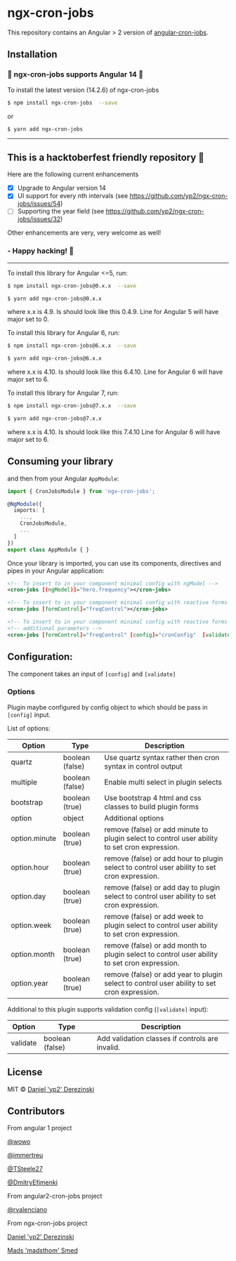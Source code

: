 # ngx-cron-jobs

This repository contains an Angular > 2 version of [angular-cron-jobs](http://angular-cron-jobs.github.io/angular-cron-jobs).

## Installation

### 🎉 ngx-cron-jobs supports Angular 14 🎉

To install the latest version (14.2.6) of ngx-cron-jobs

```bash
$ npm install ngx-cron-jobs  --save
```
or
```bash
$ yarn add ngx-cron-jobs
```
---
## This is a hacktoberfest friendly repository 🎃

Here are the following current enhancements

- [X] Upgrade to Angular version 14
- [X] UI support for every nth intervals (see https://github.com/yp2/ngx-cron-jobs/issues/54)
- [ ] Supporting the year field (see https://github.com/yp2/ngx-cron-jobs/issues/32)

Other enhancements are very, very welcome as well!

### - Happy hacking! 🥳

---

To install this library for Angular <=5, run:

```bash
$ npm install ngx-cron-jobs@0.x.x  --save
```

```bash
$ yarn add ngx-cron-jobs@0.x.x
```

where x.x is 4.9. Is should look like this 0.4.9. Line for Angular 5 will have major set to 0.

To install this library for Angular 6, run:

```bash
$ npm install ngx-cron-jobs@6.x.x  --save
```

```bash
$ yarn add ngx-cron-jobs@6.x.x
```

where x.x is 4.10. Is should look like this 6.4.10. Line for Angular 6 will have major set to 6.

To install this library for Angular 7, run:

```bash
$ npm install ngx-cron-jobs@7.x.x  --save
```

```bash
$ yarn add ngx-cron-jobs@7.x.x
```

where x.x is 4.10. Is should look like this 7.4.10 Line for Angular 6 will have major set to 6.

## Consuming your library

and then from your Angular `AppModule`:

```typescript
import { CronJobsModule } from 'ngx-cron-jobs';

@NgModule({
  imports: [
    ...,
    CronJobsModule,
    ...
  ]
})
export class AppModule { }
```

Once your library is imported, you can use its components, directives and pipes in your Angular application:

```xml
<!-- To insert to in your component minimal config with ngModel -->
<cron-jobs [(ngModel)]="hero.frequency"></cron-jobs>

<!-- To insert to in your component minimal config with reactive forms -->
<cron-jobs [formControl]="freqControl"></cron-jobs>

<!-- To insert to in your component minimal config with reactive forms -->
<!-- additional parameters -->
<cron-jobs [formControl]="freqControl" [config]="cronConfig"  [validate]="cronValidate"></cron-jobs>
```

## Configuration:

The component takes an input of `[config]` and `[validate]`

### Options

Plugin maybe configured by config object to which should be pass in `[config]` input.

List of options:

| Option        | Type            | Description                                                                                   |
| ------------- | --------------- | --------------------------------------------------------------------------------------------- |
| quartz        | boolean (false) | Use quartz syntax rather then cron syntax in control output                                   |
| multiple      | boolean (false) | Enable multi select in plugin selects                                                         |
| bootstrap     | boolean (true)  | Use bootstrap 4 html and css classes to build plugin forms                                    |
| option        | object          | Additional options                                                                            |
| option.minute | boolean (true)  | remove (false) or add minute to plugin select to control user ability to set cron expression. |
| option.hour   | boolean (true)  | remove (false) or add hour to plugin select to control user ability to set cron expression.   |
| option.day    | boolean (true)  | remove (false) or add day to plugin select to control user ability to set cron expression.    |
| option.week   | boolean (true)  | remove (false) or add week to plugin select to control user ability to set cron expression.   |
| option.month  | boolean (true)  | remove (false) or add month to plugin select to control user ability to set cron expression.  |
| option.year   | boolean (true)  | remove (false) or add year to plugin select to control user ability to set cron expression.   |

Additional to this plugin supports validation config (`[validate]` input):

| Option   | Type            | Description                                     |
| -------- | --------------- | ----------------------------------------------- |
| validate | boolean (false) | Add validation classes if controls are invalid. |

## License

MIT © [Daniel 'yp2' Derezinski](https://github.com/yp2)

## Contributors

From angular 1 project

[@wowo](https://github.com/wowo)

[@immertreu](https://github.com/immertreu)

[@TSteele27](https://github.com/TSteele27)

[@DmitryEfimenki](https://github.com/DmitryEfimenko)

From angular2-cron-jobs project

[@rvalenciano](https://github.com/rvalenciano)

From ngx-cron-jobs project

[Daniel 'yp2' Derezinski](https://github.com/yp2)

[Mads 'madsthom' Smed](https://github.com/madsthom)

